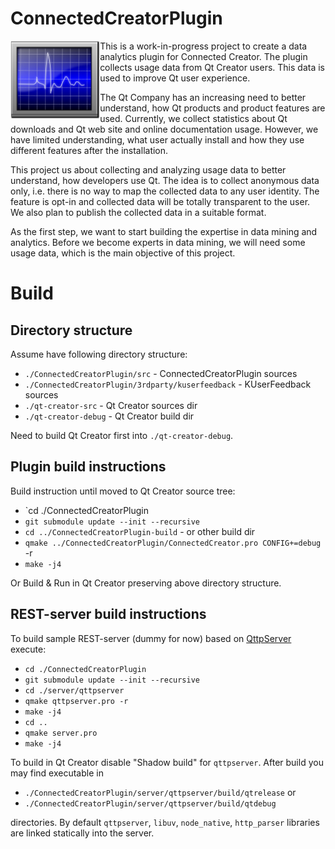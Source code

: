 ﻿# ConnectedCreatorPlugin
<img src="src/images/monitoring-300px.png" alt="Telemetry-Icon" height="125" align="left"> This is a work-in-progress project to create a data analytics plugin for Connected Creator. The plugin collects usage data from Qt Creator users. This data is used to improve Qt user experience.

The Qt Company has an increasing need to better understand, how Qt products and product features are used. Currently, we collect statistics about Qt downloads and Qt web site and online documentation usage. However, we have limited understanding, what user actually install and how they use different features after the installation.

This project us about collecting and analyzing usage data to better understand, how developers use Qt. The idea is to collect anonymous data only, i.e. there is no way to map the collected data to any user identity. The feature is opt-in and collected data will be totally transparent to the user. We also plan to publish the collected data in a suitable format.

As the first step, we want to start building the expertise in data mining and analytics. Before we become experts in data mining, we will need some usage data, which is the main objective of this project. 

# Build

## Directory structure
Assume have following directory structure:
* `./ConnectedCreatorPlugin/src` - ConnectedCreatorPlugin sources
* `./ConnectedCreatorPlugin/3rdparty/kuserfeedback` - KUserFeedback sources
* `./qt-creator-src` - Qt Creator sources dir
* `./qt-creator-debug` - Qt Creator build dir

Need to build Qt Creator first into `./qt-creator-debug`.

## Plugin build instructions
Build instruction until moved to Qt Creator source tree:
- `cd ./ConnectedCreatorPlugin
- `git submodule update --init --recursive`
- `cd ../ConnectedCreatorPlugin-build` - or other build dir
- `qmake ../ConnectedCreatorPlugin/ConnectedCreator.pro CONFIG+=debug` -r
- `make -j4`

Or Build & Run in Qt Creator preserving above directory structure.

## REST-server build instructions
To build sample REST-server (dummy for now) based on [QttpServer](https://github.com/supamii/QttpServer) execute:
- `cd ./ConnectedCreatorPlugin`
- `git submodule update --init --recursive`
- `cd ./server/qttpserver`
- `qmake qttpserver.pro -r`
- `make -j4`
- `cd ..`
- `qmake server.pro`
- `make -j4`

To build in Qt Creator disable "Shadow build" for `qttpserver`. After build you may find executable in 
- `./ConnectedCreatorPlugin/server/qttpserver/build/qtrelease` or 
- `./ConnectedCreatorPlugin/server/qttpserver/build/qtdebug` 

directories. By default `qttpserver`, `libuv`, `node_native`, `http_parser` libraries are linked statically into the server.

